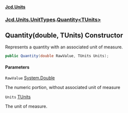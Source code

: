 #### [Jcd.Units](index.md 'index')
### [Jcd.Units.UnitTypes](Jcd.Units.UnitTypes.md 'Jcd.Units.UnitTypes').[Quantity&lt;TUnits&gt;](Jcd.Units.UnitTypes.Quantity_TUnits_.md 'Jcd.Units.UnitTypes.Quantity<TUnits>')

## Quantity(double, TUnits) Constructor

Represents a quantity with an associated unit of measure.

```csharp
public Quantity(double RawValue, TUnits Units);
```
#### Parameters

<a name='Jcd.Units.UnitTypes.Quantity_TUnits_.Quantity(double,TUnits).RawValue'></a>

`RawValue` [System.Double](https://docs.microsoft.com/en-us/dotnet/api/System.Double 'System.Double')

The numeric portion, without associated unit of measure

<a name='Jcd.Units.UnitTypes.Quantity_TUnits_.Quantity(double,TUnits).Units'></a>

`Units` [TUnits](Jcd.Units.UnitTypes.Quantity_TUnits_.md#Jcd.Units.UnitTypes.Quantity_TUnits_.TUnits 'Jcd.Units.UnitTypes.Quantity<TUnits>.TUnits')

The unit of measure.